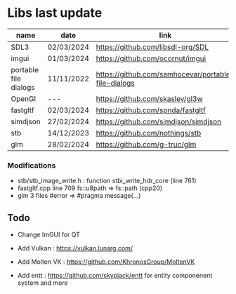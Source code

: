 # Libs last update

| name | date | link |
| - | - | - |
| SDL3 | 02/03/2024 | https://github.com/libsdl-org/SDL |
| imgui | 01/03/2024 | https://github.com/ocornut/imgui |
| portable file dialogs | 11/11/2022 | https://github.com/samhocevar/portable-file-dialogs |
| OpenGl | --- | https://github.com/skaslev/gl3w |
| fastgltf | 02/03/2024 | https://github.com/spnda/fastgltf |
| simdjson | 27/02/2024 | https://github.com/simdjson/simdjson |
| stb | 14/12/2023 | https://github.com/nothings/stb |
| glm | 28/02/2024 | https://github.com/g-truc/glm |

### Modifications

- stb/stb_image_write.h : function stbi_write_hdr_core (line 761)
- fastgltf.cpp line 709 fs::u8path => fs::path (cpp20)
- glm 3 files #error => #pragma message(...)

## Todo

- Change ImGUI for QT

- Add Vulkan : https://vulkan.lunarg.com/ 
- Add Molten VK : https://github.com/KhronosGroup/MoltenVK

- Add entt : https://github.com/skypjack/entt for entity componenent system and more
